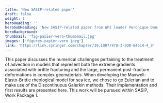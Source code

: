 ```yaml
---
title: 'New SASIP-related paper'
draft: false
weight: 1
heroHeading: ''
heroSubHeading: 'New SASIP-related paper from WP2 leader Veronique Dansereau et al.'
heroBackground: ''
thumbnail: 'fig-papier-vero-thumbnail.jpg'
images: ['figures-papier-vero.jpeg']
link: 'https://link.springer.com/chapter/10.1007/978-3-030-64514-4_8'
---
```

This paper discusses the numerical challenges pertaining to the treatment of advection in models that represent both the extreme gradients associated with brittle fracturing and the large, permanent post-fracture deformations in complex geomaterials. When developing the Maxwell-Elasto-Brittle rheological model for sea ice, we chose to go Eulerian and to make use of the Discontinuous Galerkin methods. Their implementation and first results are presented here. This work will be pursued within SASIP, Work Package 1.

